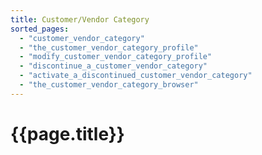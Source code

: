 ```yaml
---
title: Customer/Vendor Category
sorted_pages:
  - "customer_vendor_category"
  - "the_customer_vendor_category_profile"
  - "modify_customer_vendor_category_profile"
  - "discontinue_a_customer_vendor_category"
  - "activate_a_discontinued_customer_vendor_category"
  - "the_customer_vendor_category_browser"
---
```

# {{page.title}}
